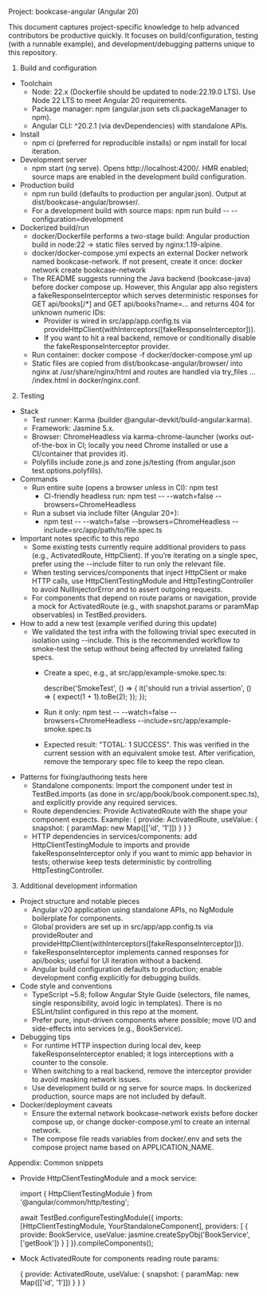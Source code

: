 Project: bookcase-angular (Angular 20)

This document captures project-specific knowledge to help advanced contributors be productive quickly. It focuses on build/configuration, testing (with a runnable example), and development/debugging patterns unique to this repository.

1. Build and configuration
- Toolchain
  - Node: 22.x (Dockerfile should be updated to node:22.19.0 LTS). Use Node 22 LTS to meet Angular 20 requirements.
  - Package manager: npm (angular.json sets cli.packageManager to npm).
  - Angular CLI: ^20.2.1 (via devDependencies) with standalone APIs.
- Install
  - npm ci (preferred for reproducible installs) or npm install for local iteration.
- Development server
  - npm start (ng serve). Opens http://localhost:4200/. HMR enabled; source maps are enabled in the development build configuration.
- Production build
  - npm run build (defaults to production per angular.json). Output at dist/bookcase-angular/browser/.
  - For a development build with source maps: npm run build -- --configuration=development
- Dockerized build/run
  - docker/Dockerfile performs a two-stage build: Angular production build in node:22 -> static files served by nginx:1.19-alpine.
  - docker/docker-compose.yml expects an external Docker network named bookcase-network. If not present, create it once: docker network create bookcase-network
  - The README suggests running the Java backend (bookcase-java) before docker compose up. However, this Angular app also registers a fakeResponseInterceptor which serves deterministic responses for GET api/books[/*] and GET api/books?name=... and returns 404 for unknown numeric IDs:
    - Provider is wired in src/app/app.config.ts via provideHttpClient(withInterceptors([fakeResponseInterceptor])).
    - If you want to hit a real backend, remove or conditionally disable the fakeResponseInterceptor provider.
  - Run container: docker compose -f docker/docker-compose.yml up
  - Static files are copied from dist/bookcase-angular/browser/ into nginx at /usr/share/nginx/html and routes are handled via try_files ... /index.html in docker/nginx.conf.

2. Testing
- Stack
  - Test runner: Karma (builder @angular-devkit/build-angular:karma).
  - Framework: Jasmine 5.x.
  - Browser: ChromeHeadless via karma-chrome-launcher (works out-of-the-box in CI; locally you need Chrome installed or use a CI/container that provides it).
  - Polyfills include zone.js and zone.js/testing (from angular.json test.options.polyfills).
- Commands
  - Run entire suite (opens a browser unless in CI): npm test
    - CI-friendly headless run: npm test -- --watch=false --browsers=ChromeHeadless
  - Run a subset via include filter (Angular 20+):
    - npm test -- --watch=false --browsers=ChromeHeadless --include=src/app/path/to/file.spec.ts
- Important notes specific to this repo
  - Some existing tests currently require additional providers to pass (e.g., ActivatedRoute, HttpClient). If you’re iterating on a single spec, prefer using the --include filter to run only the relevant file.
  - When testing services/components that inject HttpClient or make HTTP calls, use HttpClientTestingModule and HttpTestingController to avoid NullInjectorError and to assert outgoing requests.
  - For components that depend on route params or navigation, provide a mock for ActivatedRoute (e.g., with snapshot.params or paramMap observables) in TestBed.providers.
- How to add a new test (example verified during this update)
  - We validated the test infra with the following trivial spec executed in isolation using --include. This is the recommended workflow to smoke-test the setup without being affected by unrelated failing specs.
    - Create a spec, e.g., at src/app/example-smoke.spec.ts:
      
      describe('SmokeTest', () => {
        it('should run a trivial assertion', () => {
          expect(1 + 1).toBe(2);
        });
      });
      
    - Run it only:
      npm test -- --watch=false --browsers=ChromeHeadless --include=src/app/example-smoke.spec.ts
    - Expected result: "TOTAL: 1 SUCCESS". This was verified in the current session with an equivalent smoke test. After verification, remove the temporary spec file to keep the repo clean.
- Patterns for fixing/authoring tests here
  - Standalone components: Import the component under test in TestBed.imports (as done in src/app/book/book.component.spec.ts), and explicitly provide any required services.
  - Route dependencies: Provide ActivatedRoute with the shape your component expects. Example:
    {
      provide: ActivatedRoute,
      useValue: { snapshot: { paramMap: new Map([['id', '1']]) } }
    }
  - HTTP dependencies in services/components: add HttpClientTestingModule to imports and provide fakeResponseInterceptor only if you want to mimic app behavior in tests; otherwise keep tests deterministic by controlling HttpTestingController.

3. Additional development information
- Project structure and notable pieces
  - Angular v20 application using standalone APIs, no NgModule boilerplate for components.
  - Global providers are set up in src/app/app.config.ts via provideRouter and provideHttpClient(withInterceptors([fakeResponseInterceptor])).
  - fakeResponseInterceptor implements canned responses for api/books; useful for UI iteration without a backend.
  - Angular build configuration defaults to production; enable development config explicitly for debugging builds.
- Code style and conventions
  - TypeScript ~5.8; follow Angular Style Guide (selectors, file names, single responsibility, avoid logic in templates). There is no ESLint/tslint configured in this repo at the moment.
  - Prefer pure, input-driven components where possible; move I/O and side-effects into services (e.g., BookService).
- Debugging tips
  - For runtime HTTP inspection during local dev, keep fakeResponseInterceptor enabled; it logs interceptions with a counter to the console.
  - When switching to a real backend, remove the interceptor provider to avoid masking network issues.
  - Use development build or ng serve for source maps. In dockerized production, source maps are not included by default.
- Docker/deployment caveats
  - Ensure the external network bookcase-network exists before docker compose up, or change docker-compose.yml to create an internal network.
  - The compose file reads variables from docker/.env and sets the compose project name based on APPLICATION_NAME.

Appendix: Common snippets
- Provide HttpClientTestingModule and a mock service:
  
  import { HttpClientTestingModule } from '@angular/common/http/testing';
  
  await TestBed.configureTestingModule({
    imports: [HttpClientTestingModule, YourStandaloneComponent],
    providers: [
      { provide: BookService, useValue: jasmine.createSpyObj('BookService', ['getBook']) }
    ]
  }).compileComponents();
  
- Mock ActivatedRoute for components reading route params:
  
  { provide: ActivatedRoute, useValue: { snapshot: { paramMap: new Map([['id', '1']]) } } }
